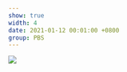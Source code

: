 ```yaml
---
show: true
width: 4
date: 2021-01-12 00:01:00 +0800
group: PBS
---
```

<div>
    <img data-src="{{ '/assets/img/sph_cuda/sph_muller.gif' | relative_url }}" class="lazy w-100 rounded" src="{{ '/assets/img/empty_300x200.png' | relative_url }}">
</div>
